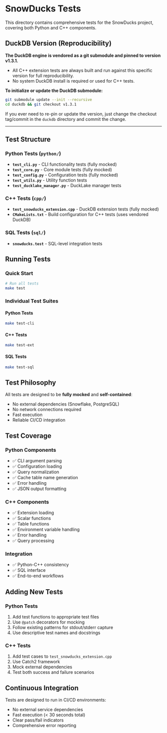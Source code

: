 # SnowDucks Tests

This directory contains comprehensive tests for the SnowDucks project, covering both Python and C++ components.

## DuckDB Version (Reproducibility)

**The DuckDB engine is vendored as a git submodule and pinned to version v1.3.1.**

- All C++ extension tests are always built and run against this specific version for full reproducibility.
- No system DuckDB install is required or used for C++ tests.

**To initialize or update the DuckDB submodule:**
```sh
git submodule update --init --recursive
cd duckdb && git checkout v1.3.1
```

If you ever need to re-pin or update the version, just change the checkout tag/commit in the `duckdb` directory and commit the change.

---

## Test Structure

### Python Tests (`python/`)
- **`test_cli.py`** - CLI functionality tests (fully mocked)
- **`test_core.py`** - Core module tests (fully mocked)
- **`test_config.py`** - Configuration tests (fully mocked)
- **`test_utils.py`** - Utility function tests
- **`test_ducklake_manager.py`** - DuckLake manager tests

### C++ Tests (`cpp/`)
- **`test_snowducks_extension.cpp`** - DuckDB extension tests (fully mocked)
- **`CMakeLists.txt`** - Build configuration for C++ tests (uses vendored DuckDB)

### SQL Tests (`sql/`)
- **`snowducks.test`** - SQL-level integration tests

## Running Tests

### Quick Start
```bash
# Run all tests
make test
```

### Individual Test Suites

#### Python Tests
```bash
make test-cli
```

#### C++ Tests
```bash
make test-ext
```

#### SQL Tests
```bash
make test-sql
```

## Test Philosophy

All tests are designed to be **fully mocked** and **self-contained**:
- No external dependencies (Snowflake, PostgreSQL)
- No network connections required
- Fast execution
- Reliable CI/CD integration

## Test Coverage

### Python Components
- ✅ CLI argument parsing
- ✅ Configuration loading
- ✅ Query normalization
- ✅ Cache table name generation
- ✅ Error handling
- ✅ JSON output formatting

### C++ Components
- ✅ Extension loading
- ✅ Scalar functions
- ✅ Table functions
- ✅ Environment variable handling
- ✅ Error handling
- ✅ Query processing

### Integration
- ✅ Python-C++ consistency
- ✅ SQL interface
- ✅ End-to-end workflows

## Adding New Tests

### Python Tests
1. Add test functions to appropriate test files
2. Use `@patch` decorators for mocking
3. Follow existing patterns for stdout/stderr capture
4. Use descriptive test names and docstrings

### C++ Tests
1. Add test cases to `test_snowducks_extension.cpp`
2. Use Catch2 framework
3. Mock external dependencies
4. Test both success and failure scenarios

## Continuous Integration

Tests are designed to run in CI/CD environments:
- No external service dependencies
- Fast execution (< 30 seconds total)
- Clear pass/fail indicators
- Comprehensive error reporting